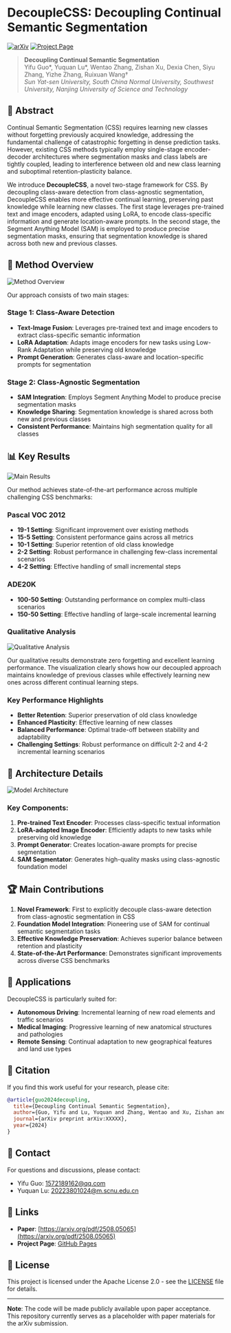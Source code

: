 # DecoupleCSS: Decoupling Continual Semantic Segmentation

[![arXiv](https://img.shields.io/badge/arXiv-2508.05065-b31b1b.svg)](https://arxiv.org/pdf/2508.05065)
[![Project Page](https://img.shields.io/badge/Project-Page-green.svg)](https://euyis1019.github.io/Decoupling-Continual-Semantic-Segmentation/)

> **Decoupling Continual Semantic Segmentation**  
> Yifu Guo*, Yuquan Lu*, Wentao Zhang, Zishan Xu, Dexia Chen, Siyu Zhang, Yizhe Zhang, Ruixuan Wang†  
> *Sun Yat-sen University, South China Normal University, Southwest University, Nanjing University of Science and Technology*

## 📝 Abstract

Continual Semantic Segmentation (CSS) requires learning new classes without forgetting previously acquired knowledge, addressing the fundamental challenge of catastrophic forgetting in dense prediction tasks. However, existing CSS methods typically employ single-stage encoder-decoder architectures where segmentation masks and class labels are tightly coupled, leading to interference between old and new class learning and suboptimal retention-plasticity balance. 

We introduce **DecoupleCSS**, a novel two-stage framework for CSS. By decoupling class-aware detection from class-agnostic segmentation, DecoupleCSS enables more effective continual learning, preserving past knowledge while learning new classes. The first stage leverages pre-trained text and image encoders, adapted using LoRA, to encode class-specific information and generate location-aware prompts. In the second stage, the Segment Anything Model (SAM) is employed to produce precise segmentation masks, ensuring that segmentation knowledge is shared across both new and previous classes.

## 🚀 Method Overview

![Method Overview](assets/method_overview.jpg)

Our approach consists of two main stages:

### Stage 1: Class-Aware Detection
- **Text-Image Fusion**: Leverages pre-trained text and image encoders to extract class-specific semantic information
- **LoRA Adaptation**: Adapts image encoders for new tasks using Low-Rank Adaptation while preserving old knowledge  
- **Prompt Generation**: Generates class-aware and location-specific prompts for segmentation

### Stage 2: Class-Agnostic Segmentation  
- **SAM Integration**: Employs Segment Anything Model to produce precise segmentation masks
- **Knowledge Sharing**: Segmentation knowledge is shared across both new and previous classes
- **Consistent Performance**: Maintains high segmentation quality for all classes

## 📊 Key Results

![Main Results](assets/exp_main_results.png)

Our method achieves state-of-the-art performance across multiple challenging CSS benchmarks:

### Pascal VOC 2012
- **19-1 Setting**: Significant improvement over existing methods
- **15-5 Setting**: Consistent performance gains across all metrics
- **10-1 Setting**: Superior retention of old class knowledge
- **2-2 Setting**: Robust performance in challenging few-class incremental scenarios
- **4-2 Setting**: Effective handling of small incremental steps

### ADE20K
- **100-50 Setting**: Outstanding performance on complex multi-class scenarios
- **150-50 Setting**: Effective handling of large-scale incremental learning

### Qualitative Analysis

![Qualitative Analysis](docs/fig/qualitative_analysis.png)

Our qualitative results demonstrate zero forgetting and excellent learning performance. The visualization clearly shows how our decoupled approach maintains knowledge of previous classes while effectively learning new ones across different continual learning steps.

### Key Performance Highlights
- **Better Retention**: Superior preservation of old class knowledge
- **Enhanced Plasticity**: Effective learning of new classes  
- **Balanced Performance**: Optimal trade-off between stability and adaptability
- **Challenging Settings**: Robust performance on difficult 2-2 and 4-2 incremental learning scenarios

## 🔧 Architecture Details

![Model Architecture](assets/method_model.png)

### Key Components:
1. **Pre-trained Text Encoder**: Processes class-specific textual information
2. **LoRA-adapted Image Encoder**: Efficiently adapts to new tasks while preserving old knowledge
3. **Prompt Generator**: Creates location-aware prompts for precise segmentation
4. **SAM Segmentator**: Generates high-quality masks using class-agnostic foundation model

## 🏆 Main Contributions

1. **Novel Framework**: First to explicitly decouple class-aware detection from class-agnostic segmentation in CSS
2. **Foundation Model Integration**: Pioneering use of SAM for continual semantic segmentation tasks
3. **Effective Knowledge Preservation**: Achieves superior balance between retention and plasticity
4. **State-of-the-Art Performance**: Demonstrates significant improvements across diverse CSS benchmarks

## 🎯 Applications

DecoupleCSS is particularly suited for:
- **Autonomous Driving**: Incremental learning of new road elements and traffic scenarios
- **Medical Imaging**: Progressive learning of new anatomical structures and pathologies  
- **Remote Sensing**: Continual adaptation to new geographical features and land use types

## 📄 Citation

If you find this work useful for your research, please cite:

```bibtex
@article{guo2024decoupling,
  title={Decoupling Continual Semantic Segmentation},
  author={Guo, Yifu and Lu, Yuquan and Zhang, Wentao and Xu, Zishan and Chen, Dexia and Zhang, Siyu and Zhang, Yizhe and Wang, Ruixuan},
  journal={arXiv preprint arXiv:XXXXX},
  year={2024}
}
```

## 📧 Contact

For questions and discussions, please contact:
- Yifu Guo: [1572189162@qq.com](mailto:1572189162@qq.com)
- Yuquan Lu: [20223801024@m.scnu.edu.cn](mailto:20223801024@m.scnu.edu.cn)

## 🔗 Links

- **Paper**: [https://arxiv.org/pdf/2508.05065](https://arxiv.org/pdf/2508.05065) 
- **Project Page**: [GitHub Pages](https://euyis1019.github.io/Decoupling-Continual-Semantic-Segmentation/)

## 📜 License

This project is licensed under the Apache License 2.0 - see the [LICENSE](LICENSE) file for details.

---

**Note**: The code will be made publicly available upon paper acceptance. This repository currently serves as a placeholder with paper materials for the arXiv submission.
